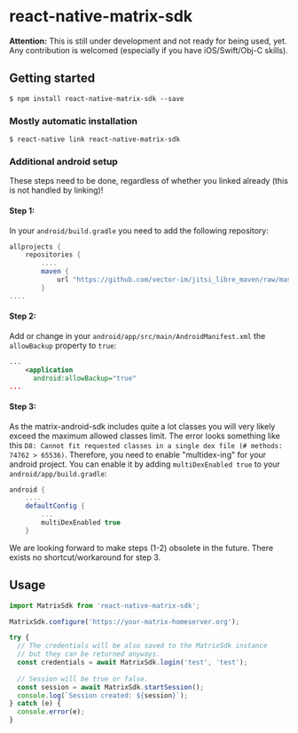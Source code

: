 # react-native-matrix-sdk

**Attention:** This is still under development and not ready for being used, yet. 
Any contribution is welcomed (especially if you have iOS/Swift/Obj-C skills).

## Getting started

`$ npm install react-native-matrix-sdk --save`

### Mostly automatic installation

`$ react-native link react-native-matrix-sdk`

### Additional android setup

These steps need to be done, regardless of whether you linked already (this is not handled by linking)!

#### Step 1:
In your `android/build.gradle` you need to add the following repository: 
```groovy
allprojects {
    repositories {
        ....
        maven {
            url "https://github.com/vector-im/jitsi_libre_maven/raw/master/releases"
        }
....
```

#### Step 2:

Add or change in your `android/app/src/main/AndroidManifest.xml` the `allowBackup` property to `true`:
```xml
...
    <application
      android:allowBackup="true"
...
```

#### Step 3:

As the matrix-android-sdk includes quite a lot classes you will very likely exceed the maximum allowed classes
limit. The error looks something like this `D8: Cannot fit requested classes in a single dex file (# methods: 74762 > 65536)`.
Therefore, you need to enable "multidex-ing" for your android project. You can enable it by adding `multiDexEnabled true` to your 
`android/app/build.gradle`:

```groovy
android {
    ....
    defaultConfig {
        ...
        multiDexEnabled true
    }
```


We are looking forward to make steps (1-2) obsolete in the future. There exists no shortcut/workaround for step 3.

## Usage
```javascript
import MatrixSdk from 'react-native-matrix-sdk';

MatrixSdk.configure('https://your-matrix-homeserver.org');

try {
  // The credentials will be also saved to the MatrixSdk instance
  // but they can be returned anyways.
  const credentials = await MatrixSdk.login('test', 'test');
  
  // Session will be true or false.
  const session = await MatrixSdk.startSession();
  console.log(`Session created: ${session}`);
} catch (e) {
  console.error(e);
}
```
